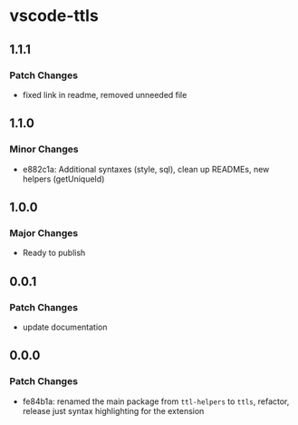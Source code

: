 # vscode-ttls

## 1.1.1

### Patch Changes

- fixed link in readme, removed unneeded file

## 1.1.0

### Minor Changes

- e882c1a: Additional syntaxes (style, sql), clean up READMEs, new helpers (getUniqueId)

## 1.0.0

### Major Changes

- Ready to publish

## 0.0.1

### Patch Changes

- update documentation

## 0.0.0

### Patch Changes

- fe84b1a: renamed the main package from `ttl-helpers` to `ttls`, refactor, release just syntax highlighting for the extension
